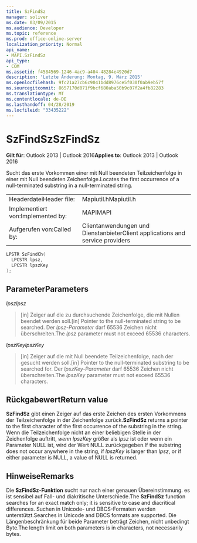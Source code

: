 ```yaml
---
title: SzFindSz
manager: soliver
ms.date: 03/09/2015
ms.audience: Developer
ms.topic: reference
ms.prod: office-online-server
localization_priority: Normal
api_name:
- MAPI.SzFindSz
api_type:
- COM
ms.assetid: f4584569-1246-4ac9-a404-48284e4920d7
description: 'Letzte Änderung: Montag, 9. März 2015'
ms.openlocfilehash: 9fc21a27cb6c9041bdd8976ce5f030f0ab9eb57f
ms.sourcegitcommit: 8657170d071f9bcf680aba50b9c07f2a4fb82283
ms.translationtype: MT
ms.contentlocale: de-DE
ms.lasthandoff: 04/28/2019
ms.locfileid: "33435222"
---
```

# <a name="szfindsz"></a><span data-ttu-id="f7737-103">SzFindSz</span><span class="sxs-lookup"><span data-stu-id="f7737-103">SzFindSz</span></span>

  
  
<span data-ttu-id="f7737-104">**Gilt für**: Outlook 2013 | Outlook 2016</span><span class="sxs-lookup"><span data-stu-id="f7737-104">**Applies to**: Outlook 2013 | Outlook 2016</span></span> 
  
<span data-ttu-id="f7737-105">Sucht das erste Vorkommen einer mit Null beendeten Teilzeichenfolge in einer mit Null beendeten Zeichenfolge.</span><span class="sxs-lookup"><span data-stu-id="f7737-105">Locates the first occurrence of a null-terminated substring in a null-terminated string.</span></span> 
  
|||
|:-----|:-----|
|<span data-ttu-id="f7737-106">Headerdatei</span><span class="sxs-lookup"><span data-stu-id="f7737-106">Header file:</span></span>  <br/> |<span data-ttu-id="f7737-107">Mapiutil.h</span><span class="sxs-lookup"><span data-stu-id="f7737-107">Mapiutil.h</span></span>  <br/> |
|<span data-ttu-id="f7737-108">Implementiert von:</span><span class="sxs-lookup"><span data-stu-id="f7737-108">Implemented by:</span></span>  <br/> |<span data-ttu-id="f7737-109">MAPI</span><span class="sxs-lookup"><span data-stu-id="f7737-109">MAPI</span></span>  <br/> |
|<span data-ttu-id="f7737-110">Aufgerufen von:</span><span class="sxs-lookup"><span data-stu-id="f7737-110">Called by:</span></span>  <br/> |<span data-ttu-id="f7737-111">Clientanwendungen und Dienstanbieter</span><span class="sxs-lookup"><span data-stu-id="f7737-111">Client applications and service providers</span></span>  <br/> |
   
```cpp
LPSTR SzFindCh(
  LPCSTR lpsz,
  LPCSTR lpszKey
);
```

## <a name="parameters"></a><span data-ttu-id="f7737-112">Parameter</span><span class="sxs-lookup"><span data-stu-id="f7737-112">Parameters</span></span>

 <span data-ttu-id="f7737-113">_lpsz_</span><span class="sxs-lookup"><span data-stu-id="f7737-113">_lpsz_</span></span>
  
> <span data-ttu-id="f7737-114">[in] Zeiger auf die zu durchsuchende Zeichenfolge, die mit Nullen beendet werden soll.</span><span class="sxs-lookup"><span data-stu-id="f7737-114">[in] Pointer to the null-terminated string to be searched.</span></span> <span data-ttu-id="f7737-115">Der  _lpsz-Parameter_ darf 65536 Zeichen nicht überschreiten.</span><span class="sxs-lookup"><span data-stu-id="f7737-115">The  _lpsz_ parameter must not exceed 65536 characters.</span></span> 
    
 <span data-ttu-id="f7737-116">_lpszKey_</span><span class="sxs-lookup"><span data-stu-id="f7737-116">_lpszKey_</span></span>
  
> <span data-ttu-id="f7737-117">[in] Zeiger auf die mit Null beendete Teilzeichenfolge, nach der gesucht werden soll.</span><span class="sxs-lookup"><span data-stu-id="f7737-117">[in] Pointer to the null-terminated substring to be searched for.</span></span> <span data-ttu-id="f7737-118">Der  _lpszKey-Parameter_ darf 65536 Zeichen nicht überschreiten.</span><span class="sxs-lookup"><span data-stu-id="f7737-118">The  _lpszKey_ parameter must not exceed 65536 characters.</span></span> 
    
## <a name="return-value"></a><span data-ttu-id="f7737-119">Rückgabewert</span><span class="sxs-lookup"><span data-stu-id="f7737-119">Return value</span></span>

 <span data-ttu-id="f7737-120">**SzFindSz** gibt einen Zeiger auf das erste Zeichen des ersten Vorkommens der Teilzeichenfolge in der Zeichenfolge zurück.</span><span class="sxs-lookup"><span data-stu-id="f7737-120">**SzFindSz** returns a pointer to the first character of the first occurrence of the substring in the string.</span></span> <span data-ttu-id="f7737-121">Wenn die Teilzeichenfolge nicht an einer beliebigen Stelle in der Zeichenfolge auftritt,  _wenn lpszKey_ größer als  _lpsz_ ist oder wenn ein Parameter NULL ist, wird der Wert NULL zurückgegeben.</span><span class="sxs-lookup"><span data-stu-id="f7737-121">If the substring does not occur anywhere in the string, if  _lpszKey_ is larger than  _lpsz_, or if either parameter is NULL, a value of NULL is returned.</span></span> 
  
## <a name="remarks"></a><span data-ttu-id="f7737-122">Hinweise</span><span class="sxs-lookup"><span data-stu-id="f7737-122">Remarks</span></span>

<span data-ttu-id="f7737-123">Die **SzFindSz-Funktion** sucht nur nach einer genauen Übereinstimmung. es ist sensibel auf Fall- und diakritische Unterschiede.</span><span class="sxs-lookup"><span data-stu-id="f7737-123">The **SzFindSz** function searches for an exact match only; it is sensitive to case and diacritical differences.</span></span> <span data-ttu-id="f7737-124">Suchen in Unicode- und DBCS-Formaten werden unterstützt.</span><span class="sxs-lookup"><span data-stu-id="f7737-124">Searches in Unicode and DBCS formats are supported.</span></span> <span data-ttu-id="f7737-125">Die Längenbeschränkung für beide Parameter beträgt Zeichen, nicht unbedingt Byte.</span><span class="sxs-lookup"><span data-stu-id="f7737-125">The length limit on both parameters is in characters, not necessarily bytes.</span></span> 
  

